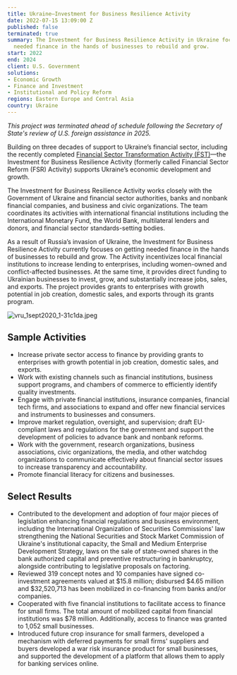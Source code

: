 ```yaml
---
title: Ukraine—Investment for Business Resilience Activity
date: 2022-07-15 13:09:00 Z
published: false
terminated: true
summary: The Investment for Business Resilience Activity in Ukraine focuses on getting
  needed finance in the hands of businesses to rebuild and grow.
start: 2022
end: 2024
client: U.S. Government
solutions:
- Economic Growth
- Finance and Investment
- Institutional and Policy Reform
regions: Eastern Europe and Central Asia
country: Ukraine
---
```


<aside><em>This project was terminated ahead of schedule following the Secretary of State's review of U.S. foreign assistance in 2025.</em></aside>

Building on three decades of support to Ukraine’s financial sector, including the recently completed  [Financial Sector Transformation Activity (FST)](https://www.dai.com/our-work/projects/ukraine-transforming-financial-sector-fst)—the Investment for Business Resilience Activity (formerly called Financial Sector Reform (FSR) Activity) supports Ukraine’s economic development and growth.

The Investment for Business Resilience Activity works closely with the Government of Ukraine and financial sector authorities, banks and nonbank financial companies, and business and civic organizations. The team coordinates its activities with international financial institutions including the International Monetary Fund, the World Bank, multilateral lenders and donors, and financial sector standards-setting bodies.

As a result of Russia’s invasion of Ukraine, the Investment for Business Resilience Activity currently focuses on getting needed finance in the hands of businesses to rebuild and grow. The Activity incentivizes local financial institutions to increase lending to enterprises, including women-owned and conflict-affected businesses. At the same time, it provides direct funding to Ukrainian businesses to invest, grow, and substantially increase jobs, sales, and exports. The project provides grants to enterprises with growth potential in job creation, domestic sales, and exports through its grants program.

![vru_1sept2020_1-31c1da.jpeg](/uploads/vru_1sept2020_1-31c1da.jpeg)

## Sample Activities

* Increase private sector access to finance by providing grants to enterprises with growth potential in job creation, domestic sales, and exports.
* Work with existing channels such as financial institutions, business support programs, and chambers of commerce to efficiently identify quality investments.
* Engage with private financial institutions, insurance companies, financial tech firms, and associations to expand and offer new financial services and instruments to businesses and consumers.
* Improve market regulation, oversight, and supervision; draft EU-compliant laws and regulations for the government and support the development of policies to advance bank and nonbank reforms.
* Work with the government, research organizations, business associations, civic organizations, the media, and other watchdog organizations to communicate effectively about financial sector issues to increase transparency and accountability.
* Promote financial literacy for citizens and businesses.

## Select Results

* Contributed to the development and adoption of four major pieces of legislation enhancing financial regulations and business environment, including the International Organization of Securities Commissions' law strengthening the National Securities and Stock Market Commission of Ukraine's institutional capacity, the Small and Medium Enterprise Development Strategy, laws on the sale of state-owned shares in the bank authorized capital and preventive restructuring in bankruptcy, alongside contributing to legislative proposals on factoring.
* Reviewed 319 concept notes and 10 companies have signed co-investment agreements valued at $15.8 million; disbursed $4.65 million and $32,520,713 has been mobilized in co-financing from banks and/or companies.
* Cooperated with five financial institutions to facilitate access to finance for small firms. The total amount of mobilized capital from financial institutions was $78 million. Additionally, access to finance was granted to 1,052 small businesses.
* Introduced future crop insurance for small farmers, developed a mechanism with deferred payments for small firms' suppliers and buyers developed a war risk insurance product for small businesses, and supported the development of a platform that allows them to apply for banking services online.
